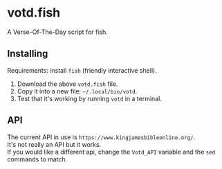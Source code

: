 # votd.fish
A Verse-Of-The-Day script for fish.

## Installing

Requirements: install `fish` (friendly interactive shell).

1) Download the above `votd.fish` file.
2) Copy it into a new file: `~/.local/bin/votd`.
3) Test that it's working by running `votd` in a terminal.

## API

The current API in use is `https://www.kingjamesbibleonline.org/`.  
It's not really an API but it works.  
If you would like a different api, change the `Votd_API` variable and the `sed` commands to match.
